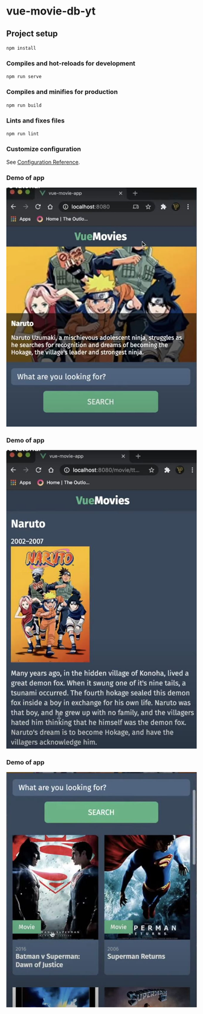 # vue-movie-db-yt

## Project setup
```
npm install
```

### Compiles and hot-reloads for development
```
npm run serve
```

### Compiles and minifies for production
```
npm run build
```

### Lints and fixes files
```
npm run lint
```

### Customize configuration
See [Configuration Reference](https://cli.vuejs.org/config/).


### Demo of app
![alt text](https://raw.githubusercontent.com/mmariyam/vue-movie-app/main/1.JPG)

### Demo of app
![alt text](https://raw.githubusercontent.com/mmariyam/vue-movie-app/main/2.JPG)

### Demo of app
![alt text](https://raw.githubusercontent.com/mmariyam/vue-movie-app/main/3.JPG)
